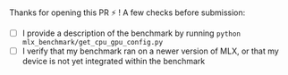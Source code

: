 Thanks for opening this PR ⚡️ ! A few checks before submission:

- [ ] I provide a description of the benchmark by running `python mlx_benchmark/get_cpu_gpu_config.py`
- [ ] I verify that my benchmark ran on a newer version of MLX, or that my device is not yet integrated within the benchmark
